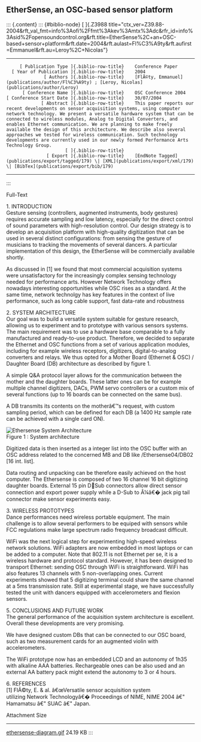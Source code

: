 ## EtherSense, an OSC-based sensor platform

::: {.content}
::: {#biblio-node}
[ ]{.Z3988
title="ctx_ver=Z39.88-2004&rft_val_fmt=info%3Aofi%2Ffmt%3Akev%3Amtx%3Adc&rfr_id=info%3Asid%2Fopensoundcontrol.org&rft.title=EtherSense%2C+an+OSC-based+sensor+platform&rft.date=2004&rft.aulast=Fl%C3%A9ty&rft.aufirst=Emmanuel&rft.au=Leroy%2C+Nicolas"}

  ---------------------------------------------- -- -----------------------------------------------------------------------------------------------------------------------------------------------------------------------------------------------------------------------------------------------------------------------------------------------------------------------------------------------------------------------------------------------------------------------------------------------------------------------------------------------------------------------------
         [ Publication Type ]{.biblio-row-title}    Conference Paper
      [ Year of Publication ]{.biblio-row-title}    2004
                  [ Authors ]{.biblio-row-title}    [FlÃ©ty, Emmanuel](publications/author/Fl%C3%A9ty) ; [Leroy, Nicolas](publications/author/Leroy)
          [ Conference Name ]{.biblio-row-title}    OSC Conference 2004
    [ Conference Start Date ]{.biblio-row-title}    30/07/2004
                 [ Abstract ]{.biblio-row-title}    This paper reports our recent developments on sensor acquisition systems, using computer network technology. We present a versatile hardware system that can be connected to wireless modules, Analog to Digital Converters, and enables Ethernet communication. We are planning to make freely available the design of this architecture. We describe also several approaches we tested for wireless communication. Such technology developments are currently used in our newly formed Performance Arts Technology Group.
                          [ ]{.biblio-row-title}    
                   [ Export ]{.biblio-row-title}    [EndNote Tagged](publications/export/tagged/179) \| [XML](publications/export/xml/179) \| [BibTex](publications/export/bib/179)
  ---------------------------------------------- -- -----------------------------------------------------------------------------------------------------------------------------------------------------------------------------------------------------------------------------------------------------------------------------------------------------------------------------------------------------------------------------------------------------------------------------------------------------------------------------------------------------------------------------
:::

Full-Text

<div>

1\. INTRODUCTION\
Gesture sensing (controllers, augmented instruments, body gestures)
requires accurate sampling and low latency, especially for the direct
control of sound parameters with high-resolution control. Our design
strategy is to develop an acquisition platform with high-quality
digitization that can be used in several distinct configurations: from
sensing the gesture of musicians to tracking the movements of several
dancers. A particular implementation of this design, the EtherSense will
be commercially available shortly.

As discussed in \[1\] we found that most commercial acquisition systems
were unsatisfactory for the increasingly complex sensing technology
needed for performance arts. However Network Technology offers nowadays
interesting opportunities while OSC rises as a standard. At the same
time, network technolgy has key features in the context of live
performance, such as long cable support, fast data-rate and robustness

2\. SYSTEM ARCHITECTURE\
Our goal was to build a versatile system suitable for gesture research,
allowing us to experiment and to prototype with various sensors systems.
The main requirement was to use a hardware base comparable to a fully
manufactured and ready-to-use product. Therefore, we decided to separate
the Ethernet and OSC functions from a set of various application
modules, including for example wireless receptors, digitizers,
digital-to-analog converters and relays. We thus opted for a Mother
Board (Ethernet & OSC) / Daughter Board (DB) architecture as described
by figure 1.

A simple Q&A protocol layer allows for the communication between the
mother and the daughter boards. These latter ones can be for example
multiple channel digitizers, DACs, PWM servo controllers or a custom mix
of several functions (up to 16 boards can be connected on the same bus).

A DB transmits its contents on the motherâ€™s request, with custom
sampling period, which can be defined for each DB (a 1400 Hz sample rate
can be achieved with a single card ON).

![Ethersense System
Architecture](/web/20200706221629im_/http://opensoundcontrol.org/files/ethersense-diagram.gif)\
Figure 1 : System architecture

Digitized data is then inserted as a integer list into the OSC buffer
with an OSC address related to the concerned MB and DB like
/Ethersense04/DB02 \[16 int. list\].

Data routing and unpacking can be therefore easily achieved on the host
computer. The Ethersense is composed of two 16 channel 16 bit digitizing
daughter boards. External 15 pin DSub connectors allow direct sensor
connection and export power supply while a D-Sub to Â¼â€� jack pig tail
connector make sensor experiments easy.

3\. WIRELESS PROTOTYPES\
Dance performances need wireless portable equipment. The main challenge
is to allow several performers to be equiped with sensors while FCC
regulations make large spectrum radio frequency broadcast difficult.

WiFi was the next logical step for experimenting high-speed wireless
network solutions. WiFi adapters are now embedded in most laptops or can
be added to a computer. Note that 802.11 is not Ethernet per se, it is a
wireless hardware and protocol standard. However, it has been designed
to transport Ethernet: sending OSC through WiFi is straightforward. WiFi
has also features 13 channels with 5 non-overlapping ones. Current
experiments showed that 5 digitizing terminal could share the same
channel at a 5ms transmission rate. Still at experimental stage, we have
successfully tested the unit with dancers equipped with accelerometers
and flexion sensors.

5\. CONCLUSIONS AND FUTURE WORK\
The general performance of the acquisition system architecture is
excellent. Overall these developments are very promising.

We have designed custom DBs that can be connected to our OSC board, such
as two measurement cards for an augmented violin with accelerometers.

The WiFi prototype now has an embedded LCD and an autonomy of 1h35 with
alkaline AAA batteries. Rechargeable ones can be also used and an
external AA battery pack might extend the autonomy to 3 or 4 hours.

6\. REFERENCES\
\[1\] FlÃ©ty, E. & al. â€œVersatile sensor acquisition system\
utilizing Network Technologyâ€� Proceedings of NIME, NIME 2004 â€"
Hamamatsu â€" SUAC â€" Japan.

</div>

  Attachment                                               Size
  -------------------------------------------------------- ----------
  [ethersense-diagram.gif](files/ethersense-diagram.gif)   24.19 KB
:::
